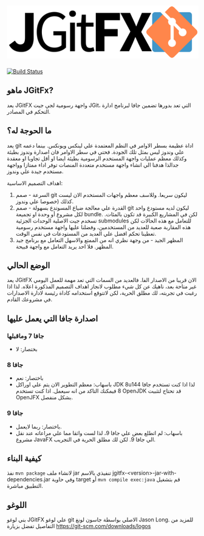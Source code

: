 # ![logo](src/main/resources/logo/jgitfx-full-512.png)

[![Build Status](https://travis-ci.org/babymotte/jgitfx.svg?branch=develop)](https://travis-ci.org/babymotte/jgitfx)

## ماهو JGitFx?

يعد JGitFX واجهة رسومية لجي جيت JGit، التي تعد بدورها تضمين جافا لبرنامج ادارة التحكم في المصادر.

## ما الحوجة له؟

يعد git اداة عظيمة بسطر الاوامر في النظم المعتمدة علي لينكس ويونكس. بينما دعمه علي وندوز ليس بمثل تلك الجودة. فحتي في سطر الاوامر فان اصدارة وندوز بطيئة وكذلك معظم عمليات واجهة المستخدم الرسومية بطيئة ايضا او أقل تجاوبا او معقدة جدالذا هدفنا الي انشاء واجهة مستخدم متعددة المنصات توفر اداء ممتازا وواجهة مستخدم جيدة علي وندوز.

اهداف التصميم الاساسية:

 1. السرعة - صمم git ليكون سريعا. وللاسف معظم واجهات المستخدم الان ليست كذلك (خصوصا علي وندوز.
 2. القدرة علي معالجة ضياع المسوتدع بسهولة - صمم git ليكون لديه مستودع واحد لكل  مشروع أو وحدة او تجميعة bundle. لكن في المشاريع الكبيرة قد تكون بالمئات.  تسخدم جيت الاصلية الوحدات الجزئية submodules للتعامل مع هذه الحالات لكن هذه المقاربة صعبة للعديد من المستخدمين، وفضلنا عليها واجهة مستخدم رسومية تعطينا تحكم افضل علي العديد من المستودعات في نفس الوقت.
 3. المظهر الجيد - من وجهة نظري انه من الممتع والاسهل التعامل مع برنامج جيد المظهر. فلا احد يريد التعامل مع واجهة قبيحة.

## الوضع الحالي

يعد JGitFX الان قريبا من الاصدار الفا. فالعديد من السمات التي تعد مهمة للعمل اليومي غير متاحة بعد، ناهيك عن كل شيء مطلوب لانجاز اهداف التصميم المذكورة اعلاه. لذا اذا رغبت في تجربته، لك مطلق الحرية، لكن لاتتوقع استخدامه كاداة رئيسة لادارة الاصدارات في مشروعك القادم.

## اصدارة جافا التي يعمل عليها

### جافا 7 وماقبلها
 * بختصار: لا

### جافا 8
 * باختصار: نعم
 * باسهاب: معظم التطوير الان يتم علي اوراكل JDK 8u144 لذا اذا كنت تستخدم جافا 8 فيمكنك التاكد من انه سيعمل. اذا كنت تستخدم OpenJDK قد تحتاج لتثبيت OpenJFX بشكل منفصل.

### جافا 9
 * باختصار: ربما لايعمل.
 * باسهاب: لم اتطلع بعض علي جافا 9، لذا لست واثقا مما علي مراعاته عند نقل مشروع JavaFX الي جافا 9. لكن لك مطلق الحرية في التجريب.

## كيفية البناء

نفذ  ```mvn package```  لانشاء ملف jar تنفيذي بالاسم jgitfx-&lt;version&gt;-jar-with-dependencies.jar وفي حاوية target أو ```mvn compile exec:java```  قم بتشغيل التطبيق مباشرة.
## اللوغو
بني لوغو JGitFX علي لوغو git الاصلي بواسطة جاسون لونغ Jason Long.
للمزيد من التفاصيل تفضل بزيارة  https://git-scm.com/downloads/logos
